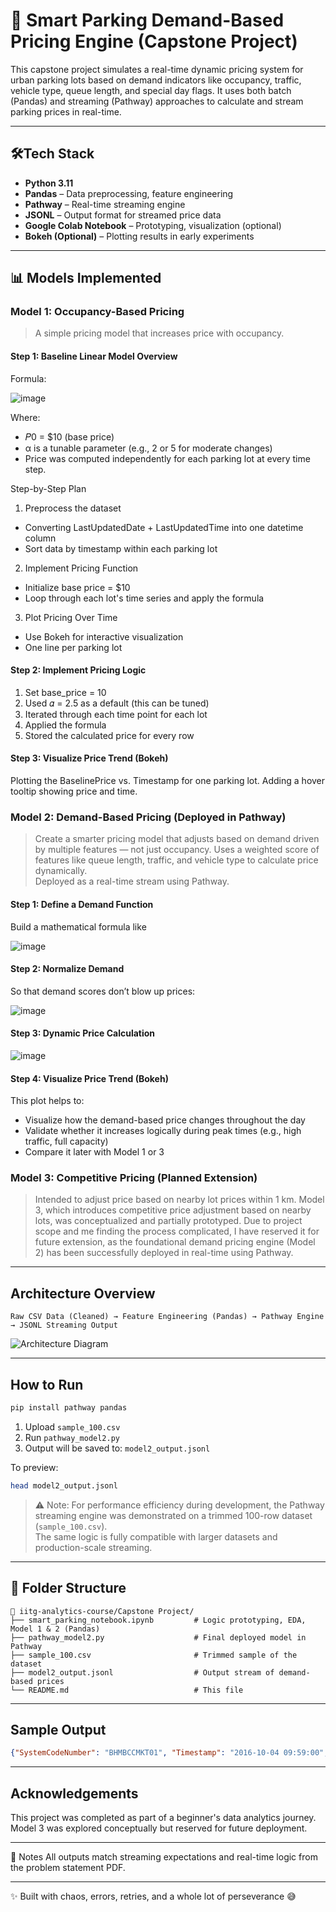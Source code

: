 
# 🚗 Smart Parking Demand-Based Pricing Engine (Capstone Project)

This capstone project simulates a real-time dynamic pricing system for urban parking lots based on demand indicators like occupancy, traffic, vehicle type, queue length, and special day flags. It uses both batch (Pandas) and streaming (Pathway) approaches to calculate and stream parking prices in real-time.

---

## 🛠Tech Stack

- **Python 3.11**
- **Pandas** – Data preprocessing, feature engineering
- **Pathway** – Real-time streaming engine
- **JSONL** – Output format for streamed price data
- **Google Colab Notebook** – Prototyping, visualization (optional)
- **Bokeh (Optional)** – Plotting results in early experiments

---

## 📊 Models Implemented

### Model 1: Occupancy-Based Pricing
> A simple pricing model that increases price with occupancy.

#### Step 1: Baseline Linear Model Overview
Formula:

![image](https://github.com/user-attachments/assets/a470bb43-94f7-4add-a885-bbc371c12836)

Where:
- 𝑃0 = $10 (base price)
- α is a tunable parameter (e.g., 2 or 5 for moderate changes)
- Price was computed independently for each parking lot at every time step.

Step-by-Step Plan
1. Preprocess the dataset
- Converting LastUpdatedDate + LastUpdatedTime into one datetime column
- Sort data by timestamp within each parking lot
2. Implement Pricing Function
- Initialize base price = $10
- Loop through each lot's time series and apply the formula
3. Plot Pricing Over Time
- Use Bokeh for interactive visualization
- One line per parking lot

#### Step 2: Implement Pricing Logic
1. Set base_price = 10
2. Used 𝛼 = 2.5 as a default (this can be tuned)
3. Iterated through each time point for each lot
4. Applied the formula
5. Stored the calculated price for every row

#### Step 3: Visualize Price Trend (Bokeh)
Plotting the BaselinePrice vs. Timestamp for one parking lot.
Adding a hover tooltip showing price and time.

### Model 2: Demand-Based Pricing (Deployed in Pathway)
> Create a smarter pricing model that adjusts based on demand driven by multiple features — not just occupancy.
> Uses a weighted score of features like queue length, traffic, and vehicle type to calculate price dynamically.  
Deployed as a real-time stream using Pathway.

#### Step 1: Define a Demand Function
Build a mathematical formula like

![image](https://github.com/user-attachments/assets/a8aa6f4d-d6d1-4345-9f0f-d2b202903aa0)

#### Step 2: Normalize Demand
So that demand scores don’t blow up prices:

![image](https://github.com/user-attachments/assets/ed2c2cde-3fa1-4ea6-b559-0afb871e12d8)

#### Step 3: Dynamic Price Calculation

![image](https://github.com/user-attachments/assets/9eb26e58-6780-4fcf-858c-90e916c64da9)

#### Step 4: Visualize Price Trend (Bokeh)
This plot helps to:
- Visualize how the demand-based price changes throughout the day
- Validate whether it increases logically during peak times (e.g., high traffic, full capacity)
- Compare it later with Model 1 or 3


### Model 3: Competitive Pricing (Planned Extension)
> Intended to adjust price based on nearby lot prices within 1 km.
Model 3, which introduces competitive price adjustment based on nearby lots, was conceptualized and partially prototyped. Due to project scope and me finding the process complicated, I have reserved it for future extension, as the foundational demand pricing engine (Model 2) has been successfully deployed in real-time using Pathway.

---

## Architecture Overview

```
Raw CSV Data (Cleaned) → Feature Engineering (Pandas) → Pathway Engine → JSONL Streaming Output
```

![Architecture Diagram](./architecture_diagram.svg)

---

## How to Run

```bash
pip install pathway pandas
```

1. Upload `sample_100.csv`  
2. Run `pathway_model2.py`  
3. Output will be saved to: `model2_output.jsonl`

To preview:
```bash
head model2_output.jsonl
```
> ⚠️ Note: For performance efficiency during development, the Pathway streaming engine was demonstrated on a trimmed 100-row dataset (`sample_100.csv`).  
> The same logic is fully compatible with larger datasets and production-scale streaming.

---

## 📁 Folder Structure

```
📂 iitg-analytics-course/Capstone Project/
├── smart_parking_notebook.ipynb         # Logic prototyping, EDA, Model 1 & 2 (Pandas)
├── pathway_model2.py                    # Final deployed model in Pathway
├── sample_100.csv                       # Trimmed sample of the dataset
├── model2_output.jsonl                  # Output stream of demand-based prices
└── README.md                            # This file 
```

---

## Sample Output

```json
{"SystemCodeNumber": "BHMBCCMKT01", "Timestamp": "2016-10-04 09:59:00", "Occupancy": 150, "Capacity": 577, "DemandPrice": 10.14}
```

---

## Acknowledgements

This project was completed as part of a beginner's data analytics journey.  
Model 3 was explored conceptually but reserved for future deployment.

---

📌 Notes
All outputs match streaming expectations and real-time logic from the problem statement PDF.

---

✨ Built with chaos, errors, retries, and a whole lot of perseverance 😅
